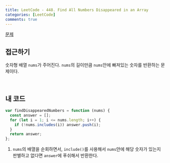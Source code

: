 ```yaml
---
title: LeetCode - 448. Find All Numbers Disappeared in an Array
categories: [LeetCode]
comments: true
---
```


[문제](https://leetcode.com/problems/find-all-numbers-disappeared-in-an-array/)

## 접근하기

숫자형 배열 `nums`가 주어진다. `nums`의 길이만큼 `nums`안에 빠져있는 숫자를 반환하는 문제이다.

<br>

## 내 코드

```js
var findDisappearedNumbers = function (nums) {
  const answer = [];
  for (let i = 1; i <= nums.length; i++) {
    if (!nums.includes(i)) answer.push(i);
  }
  return answer;
};
```

1. `nums`의 배열을 순회하면서, `include()`를 사용해서 `nums`안에 해당 숫자가 있는지 판별하고 없다면 `answer`에 푸쉬해서 반환한다.

